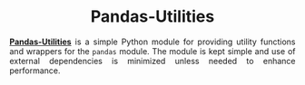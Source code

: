 <h1 align = "center">Pandas-Utilities</h1>

<div align = "justify">

[**Pandas-Utilities**](https://github.com/sharkutilities/pandas-utilities) is a simple Python module for providing utility
functions and wrappers for the `pandas` module. The module is kept simple and use of external dependencies is minimized unless
needed to enhance performance.

</div>